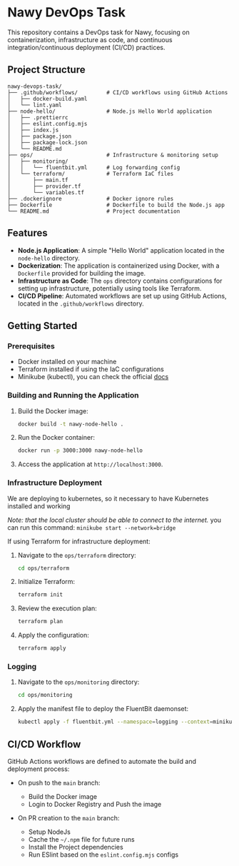 
# Nawy DevOps Task

This repository contains a DevOps task for Nawy, focusing on containerization, infrastructure as code, and continuous integration/continuous deployment (CI/CD) practices.

## Project Structure

```
nawy-devops-task/
├── .github/workflows/         # CI/CD workflows using GitHub Actions
│   ├── docker-build.yaml
│   └── lint.yaml
├── node-hello/                # Node.js Hello World application
│   ├── .prettierrc
│   ├── eslint.config.mjs
│   ├── index.js
│   ├── package.json
│   ├── package-lock.json
│   └── README.md
├── ops/                       # Infrastructure & monitoring setup
│   ├── monitoring/
│   │   └── fluentbit.yml      # Log forwarding config
│   └── terraform/             # Terraform IaC files
│       ├── main.tf
│       ├── provider.tf
│       └── variables.tf
├── .dockerignore              # Docker ignore rules
├── Dockerfile                 # Dockerfile to build the Node.js app
└── README.md                  # Project documentation
```

## Features

- **Node.js Application**: A simple "Hello World" application located in the `node-hello` directory.
- **Dockerization**: The application is containerized using Docker, with a `Dockerfile` provided for building the image.
- **Infrastructure as Code**: The `ops` directory contains configurations for setting up infrastructure, potentially using tools like Terraform.
- **CI/CD Pipeline**: Automated workflows are set up using GitHub Actions, located in the `.github/workflows` directory.

## Getting Started

### Prerequisites

- Docker installed on your machine
- Terraform installed if using the IaC configurations
- Minikube (kubectl), you can check the official [docs](https://minikube.sigs.k8s.io/docs/start/?arch=%2Fmacos%2Farm64%2Fstable%2Fbinary+download) 

### Building and Running the Application

1. Build the Docker image:

   ```bash
   docker build -t nawy-node-hello .
   ```

2. Run the Docker container:

   ```bash
   docker run -p 3000:3000 nawy-node-hello
   ```

4. Access the application at `http://localhost:3000`.

### Infrastructure Deployment

We are deploying to kubernetes, so it necessary to have Kubernetes installed and working

*Note: that the local cluster should be able to connect to the internet.*
you can run this command: ```minikube start --network=bridge```

If using Terraform for infrastructure deployment:

1. Navigate to the `ops/terraform` directory:

   ```bash
   cd ops/terraform
   ```

2. Initialize Terraform:

   ```bash
   terraform init
   ```

3. Review the execution plan:

   ```bash
   terraform plan
   ```

4. Apply the configuration:

   ```bash
   terraform apply
   ```

### Logging

1. Navigate to the `ops/monitoring` directory:

   ```bash
   cd ops/monitoring
   ```

2. Apply the manifest file to deploy the FluentBit daemonset:

   ```bash
   kubectl apply -f fluentbit.yml --namespace=logging --context=minikube
   ```

## CI/CD Workflow

GitHub Actions workflows are defined to automate the build and deployment process:

- On push to the `main` branch:
  - Build the Docker image
  - Login to Docker Registry and Push the image

- On PR creation to the `main` branch:
  - Setup NodeJs
  - Cache the `~/.npm` file for future runs
  - Install the Project dependencies
  - Run ESlint based on the `eslint.config.mjs` configs


